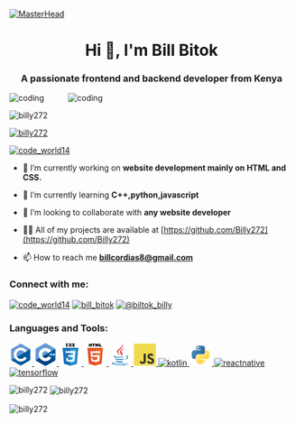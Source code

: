 [![MasterHead](https://1.bp.blogspot.com/-7A4WynwLsMw/XbBpCXG8fHI/AAAAAAAAMt4/u0a1bpLskYgrwGbllhSu2SDj_Mig8SXJQCLcBGAsYHQ/s1600/2000_600px.gif)](https://Billy272.io)
<h1 align="center">Hi 👋, I'm Bill Bitok</h1>
<h3 align="center">A passionate frontend and backend developer from Kenya</h3>
<img align="right" alt="coding" width="400" src="https://as2.ftcdn.net/v2/jpg/02/78/37/47/1000_F_278374738_ypRn0utOVnebuhmpSrDiwkzFsdqEm0aa.jpg"/>
<img align="centre" alt="coding" width="400" src="https://as1.ftcdn.net/v2/jpg/05/36/77/12/1000_F_536771228_H50Cn9gONUlMNmy7L59EyZ2zfrQZjX6X.jpg"/>

<p align="left"> <img src="https://komarev.com/ghpvc/?username=billy272&label=Profile%20views&color=0e75b6&style=flat" alt="billy272" /> </p>

<p align="left"> <a href="https://github.com/ryo-ma/github-profile-trophy"><img src="https://github-profile-trophy.vercel.app/?username=billy272" alt="billy272" /></a> </p>

<p align="left"> <a href="https://twitter.com/code_world14" target="blank"><img src="https://img.shields.io/twitter/follow/code_world14?logo=twitter&style=for-the-badge" alt="code_world14" /></a> </p>

- 🔭 I’m currently working on **website development mainly on HTML and CSS.**

- 🌱 I’m currently learning **C++,python,javascript**

- 👯 I’m looking to collaborate with **any website developer**

- 👨‍💻 All of my projects are available at [https://github.com/Billy272](https://github.com/Billy272)

- 📫 How to reach me **billcordias8@gmail.com**

<h3 align="left">Connect with me:</h3>
<p align="left">
<a href="https://twitter.com/code_world14" target="blank"><img align="center" src="https://raw.githubusercontent.com/rahuldkjain/github-profile-readme-generator/master/src/images/icons/Social/twitter.svg" alt="code_world14" height="30" width="40" /></a>
<a href="https://linkedin.com/in/bill_bitok" target="blank"><img align="center" src="https://raw.githubusercontent.com/rahuldkjain/github-profile-readme-generator/master/src/images/icons/Social/linked-in-alt.svg" alt="bill_bitok" height="30" width="40" /></a>
<a href="https://instagram.com/@biltok_billy" target="blank"><img align="center" src="https://raw.githubusercontent.com/rahuldkjain/github-profile-readme-generator/master/src/images/icons/Social/instagram.svg" alt="@biltok_billy" height="30" width="40" /></a>
</p>

<h3 align="left">Languages and Tools:</h3>
<p align="left"> <a href="https://www.cprogramming.com/" target="_blank" rel="noreferrer"> <img src="https://raw.githubusercontent.com/devicons/devicon/master/icons/c/c-original.svg" alt="c" width="40" height="40"/> </a> <a href="https://www.w3schools.com/cpp/" target="_blank" rel="noreferrer"> <img src="https://raw.githubusercontent.com/devicons/devicon/master/icons/cplusplus/cplusplus-original.svg" alt="cplusplus" width="40" height="40"/> </a> <a href="https://www.w3schools.com/css/" target="_blank" rel="noreferrer"> <img src="https://raw.githubusercontent.com/devicons/devicon/master/icons/css3/css3-original-wordmark.svg" alt="css3" width="40" height="40"/> </a> <a href="https://www.w3.org/html/" target="_blank" rel="noreferrer"> <img src="https://raw.githubusercontent.com/devicons/devicon/master/icons/html5/html5-original-wordmark.svg" alt="html5" width="40" height="40"/> </a> <a href="https://www.java.com" target="_blank" rel="noreferrer"> <img src="https://raw.githubusercontent.com/devicons/devicon/master/icons/java/java-original.svg" alt="java" width="40" height="40"/> </a> <a href="https://developer.mozilla.org/en-US/docs/Web/JavaScript" target="_blank" rel="noreferrer"> <img src="https://raw.githubusercontent.com/devicons/devicon/master/icons/javascript/javascript-original.svg" alt="javascript" width="40" height="40"/> </a> <a href="https://kotlinlang.org" target="_blank" rel="noreferrer"> <img src="https://www.vectorlogo.zone/logos/kotlinlang/kotlinlang-icon.svg" alt="kotlin" width="40" height="40"/> </a> <a href="https://www.python.org" target="_blank" rel="noreferrer"> <img src="https://raw.githubusercontent.com/devicons/devicon/master/icons/python/python-original.svg" alt="python" width="40" height="40"/> </a> <a href="https://reactnative.dev/" target="_blank" rel="noreferrer"> <img src="https://reactnative.dev/img/header_logo.svg" alt="reactnative" width="40" height="40"/> </a> <a href="https://www.tensorflow.org" target="_blank" rel="noreferrer"> <img src="https://www.vectorlogo.zone/logos/tensorflow/tensorflow-icon.svg" alt="tensorflow" width="40" height="40"/> </a> </p>

<p><img align="left" src="https://github-readme-stats.vercel.app/api/top-langs?username=billy272&show_icons=true&locale=en&layout=compact" alt="billy272" /></p>

<p>&nbsp;<img align="center" src="https://github-readme-stats.vercel.app/api?username=billy272&show_icons=true&locale=en" alt="billy272" /></p>

<p><img align="center" src="https://github-readme-streak-stats.herokuapp.com/?user=billy272&" alt="billy272" /></p>
